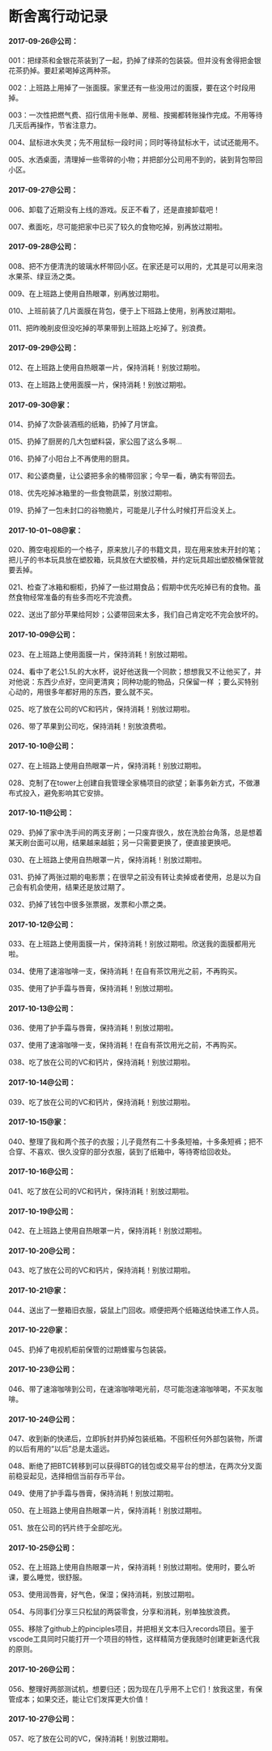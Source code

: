 # 断舍离行动记录

#### 2017-09-26@公司：

001：把绿茶和金银花茶装到了一起，扔掉了绿茶的包装袋。但并没有舍得把金银花茶扔掉。要赶紧喝掉这两种茶。

002：上班路上用掉了一张面膜。家里还有一些没用过的面膜，要在这个时段用掉。

003：一次性把燃气费、招行信用卡账单、房租、按揭都转账操作完成。不用等待几天后再操作，节省注意力。

004、鼠标进水失灵；先不用鼠标一段时间；同时等待鼠标水干，试试还能用不。

005、水洒桌面，清理掉一些零碎的小物；并把部分公司用不到的，装到背包带回小区。

#### 2017-09-27@公司：

006、卸载了近期没有上线的游戏。反正不看了，还是直接卸载吧！

007、煮面吃，尽可能把家中已买了较久的食物吃掉，别再放过期啦。

#### 2017-09-28@公司：

008、把不方便清洗的玻璃水杯带回小区。在家还是可以用的，尤其是可以用来泡水果茶、绿豆汤之类。

009、在上班路上使用自热眼罩，别再放过期啦。

010、上班前装了几片面膜在背包，便于上下班路上使用，别再放过期啦。

011、把昨晚削皮但没吃掉的苹果带到上班路上吃掉了。别浪费。

#### 2017-09-29@公司：

012、在上班路上使用自热眼罩一片，保持消耗！别放过期啦。

013、在上班路上使用面膜一片，保持消耗！别放过期啦。

#### 2017-09-30@家：

014、扔掉了次卧装酒瓶的纸箱，扔掉了月饼盒。

015、扔掉了厨房的几大包塑料袋，家公囤了这么多啊…

016、扔掉了小阳台上不再使用的厨具。

017、和公婆商量，让公婆把多余的桶带回家；今早一看，确实有带回去。

018、优先吃掉冰箱里的一些食物蔬菜，别放过期啦。

019、扔掉了一包未封口的谷物脆片，可能是儿子什么时候打开后没关上。

#### 2017-10-01~08@家：

020、腾空电视柜的一个格子，原来放儿子的书籍文具，现在用来放未开封的笔；把儿子的书本玩具放在塑胶箱，玩具放在大塑胶桶，并约定玩具超出塑胶桶保管就要丢掉。

021、检查了冰箱和橱柜，扔掉了一些过期食品；假期中优先吃掉已有的食物。虽然食物经常准备的有些多而吃不完浪费。

022、送出了部分苹果给阿妙；公婆带回来太多，我们自己肯定吃不完会放坏的。

#### 2017-10-09@公司：

023、在上班路上使用面膜一片，保持消耗！别放过期啦。

024、看中了老公1.5L的大水杯，说好他送我一个同款；想想我又不让他买了，并对他说：东西少点好，空间更清爽；同种功能的物品，只保留一样 ；要么买特别心动的，用很多年都好用的东西，要么就不买。

025、吃了放在公司的VC和钙片，保持消耗！别放过期啦。

026、带了苹果到公司吃，保持消耗！别放浪费啦。

#### 2017-10-10@公司：

027、在上班路上使用自热眼罩一片，保持消耗！别放过期啦。

028、克制了在tower上创建自我管理全家桶项目的欲望；新事务新方式，不做瀑布式投入，避免影响其它安排。

#### 2017-10-11@公司：

029、扔掉了家中洗手间的两支牙刷；一只废弃很久，放在洗脸台角落，总是想着某天刷台面可以用，结果越来越脏；另一只需要更换了，便直接更换吧。

030、在上班路上使用自热眼罩一片，保持消耗！别放过期啦。

031、扔掉了两张过期的电影票；在很早之前没有转让卖掉或者使用，总是以为自己会有机会使用，结果还是放过期了。

032、扔掉了钱包中很多张票据，发票和小票之类。

#### 2017-10-12@公司：

033、在上班路上使用面膜一片，保持消耗！别放过期啦。欣送我的面膜都用光啦。

034、使用了速溶咖啡一支，保持消耗！在自有茶饮用光之前，不再购买。

035、使用了护手霜与唇膏，保持消耗！别放过期啦。

#### 2017-10-13@公司：

036、使用了护手霜与唇膏，保持消耗！别放过期啦。

037、使用了速溶咖啡一支，保持消耗！在自有茶饮用光之前，不再购买。

038、吃了放在公司的VC和钙片，保持消耗！别放过期啦。

#### 2017-10-14@公司：

039、吃了放在公司的VC和钙片，保持消耗！别放过期啦。

#### 2017-10-15@家：

040、整理了我和两个孩子的衣服；儿子竟然有二十多条短袖，十多条短裤；把不合穿、不喜欢、很久没穿的部分衣服，装到了纸箱中，等待寄给回收处。

#### 2017-10-16@公司：

041、吃了放在公司的VC和钙片，保持消耗！别放过期啦。

#### 2017-10-19@公司：

042、在上班路上使用自热眼罩一片，保持消耗！别放过期啦。

#### 2017-10-20@公司：

043、吃了放在公司的VC和钙片，保持消耗！别放过期啦。

#### 2017-10-21@家：

044、送出了一整箱旧衣服，袋鼠上门回收。顺便把两个纸箱送给快递工作人员。

#### 2017-10-22@家：

045、扔掉了电视机柜前保管的过期蜂蜜与包装袋。

#### 2017-10-23@公司：

046、带了速溶咖啡到公司，在速溶咖啡喝光前，尽可能泡速溶咖啡喝，不买友咖啡。

#### 2017-10-24@公司：

047、收到新的快递后，立即拆封并扔掉包装纸箱。不囤积任何外部包装物，所谓的以后有用的“以后”总是太遥远。

048、断绝了把BTC转移到可以获得BTG的钱包或交易平台的想法，在两次分叉面前稳妥起见，选择相信当前存币平台。

049、使用了护手霜与唇膏，保持消耗！别放过期啦。

050、在上班路上使用自热眼罩一片，保持消耗！别放过期啦。

051、放在公司的钙片终于全部吃光。

#### 2017-10-25@公司：

052、在上班路上使用自热眼罩一片，保持消耗！别放过期啦。使用时，要么听课，要么睡觉，很舒服。

053、使用润唇膏，好气色，保湿；保持消耗，别放过期啦。

054、与同事们分享三只松鼠的两袋零食，分享和消耗，别单独放浪费。

055、移除了github上的pinciples项目，并把相关文本归入records项目。鉴于vscode工具同时只能打开一个项目的特性，这样精简方便我随时创建更新迭代我的原则。

#### 2017-10-26@公司：

056、整理好两部测试机，想要归还；因为现在几乎用不上它们！放我这里，有保管成本；如果交还，能让它们发挥更大价值！

#### 2017-10-27@公司：

057、吃了放在公司的VC，保持消耗！别放过期啦。

